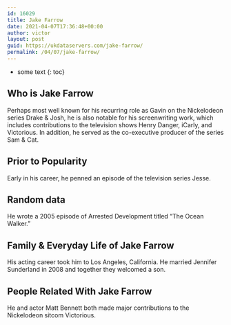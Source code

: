 ```yaml
---
id: 16029
title: Jake Farrow
date: 2021-04-07T17:36:48+00:00
author: victor
layout: post
guid: https://ukdataservers.com/jake-farrow/
permalink: /04/07/jake-farrow/
---
```


* some text
{: toc}


## Who is Jake Farrow



Perhaps most well known for his recurring role as Gavin on the Nickelodeon series Drake & Josh, he is also notable for his screenwriting work, which includes contributions to the television shows Henry Danger, iCarly, and Victorious. In addition, he served as the co-executive producer of the series Sam & Cat.

                
                
                
## Prior to Popularity



Early in his career, he penned an episode of the television series Jesse.

                
                
                
## Random data



He wrote a 2005 episode of Arrested Development titled &#8220;The Ocean Walker.&#8221;

                
                
                
## Family & Everyday Life of Jake Farrow



His acting career took him to Los Angeles, California. He married Jennifer Sunderland in 2008 and together they welcomed a son.

                
                
                
## People Related With Jake Farrow



He and actor Matt Bennett both made major contributions to the Nickelodeon sitcom Victorious.

                
              
            
          
          
          